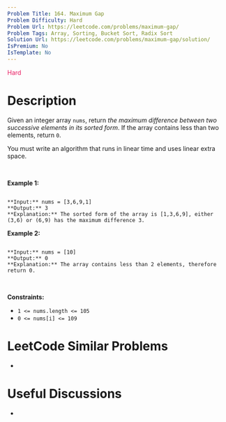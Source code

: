 ```yaml
---
Problem Title: 164. Maximum Gap
Problem Difficulty: Hard
Problem Url: https://leetcode.com/problems/maximum-gap/
Problem Tags: Array, Sorting, Bucket Sort, Radix Sort
Solution Url: https://leetcode.com/problems/maximum-gap/solution/
IsPremium: No
IsTemplate: No
---
```


<span style="color: rgb(233, 30, 99);">Hard</span>

# Description

Given an integer array `nums`, return *the maximum difference between two successive elements in its sorted form*. If the array contains less than two elements, return `0`.


You must write an algorithm that runs in linear time and uses linear extra space.


 


**Example 1:**



```

**Input:** nums = [3,6,9,1]
**Output:** 3
**Explanation:** The sorted form of the array is [1,3,6,9], either (3,6) or (6,9) has the maximum difference 3.

```

**Example 2:**



```

**Input:** nums = [10]
**Output:** 0
**Explanation:** The array contains less than 2 elements, therefore return 0.

```

 


**Constraints:**


* `1 <= nums.length <= 105`
* `0 <= nums[i] <= 109`




# LeetCode Similar Problems

- []()

# Useful Discussions

- []()

